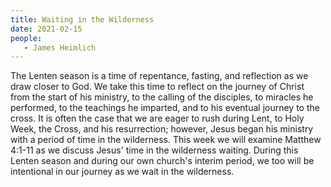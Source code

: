 ```yaml
---
title: Waiting in the Wilderness
date: 2021-02-15
people: 
   - James Heimlich
---
```


The Lenten season is a time of repentance, fasting, and reflection as we draw closer to God. We take this time to reflect on the journey of Christ from the start of his ministry, to the calling of the disciples, to miracles he performed, to the teachings he imparted, and to his eventual journey to the cross. It is often the case that we are eager to rush during Lent, to Holy Week, the Cross, and his resurrection; however, Jesus began his ministry with a period of time in the wilderness.  This week we will examine Matthew 4:1-11 as we discuss Jesus' time in the wilderness waiting. During this Lenten season and during our own church's interim period, we too will be intentional in our journey as we wait in the wilderness.
